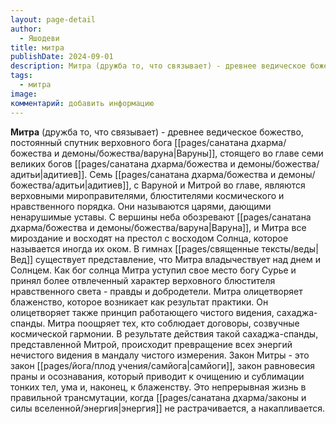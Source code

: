 ```yaml
---
layout: page-detail
author:
  - Яшодеви
title: митра
publishDate: 2024-09-01
description: Митра (дружба то, что связывает) - древнее ведическое божество, постоянный спутник верховного бога Варуны, стоящего во главе семи великих богов адитиев.
tags:
  - митра
image: 
комментарий: добавить информацию
---
```

**Митра** (дружба то, что связывает) - древнее ведическое божество, постоянный спутник верховного бога [[pages/санатана дхарма/божества и демоны/божества/варуна|Варуны]], стоящего во главе семи великих богов [[pages/санатана дхарма/божества и демоны/божества/адитьи|адитиев]]. Семь [[pages/санатана дхарма/божества и демоны/божества/адитьи|адитиев]], с Варуной и Митрой во главе, являются верховными мироправителями, блюстителями космического и нравственного порядка. Они называются царями, дающими ненарушимые уставы. С вершины неба обозревают [[pages/санатана дхарма/божества и демоны/божества/варуна|Варуна]], и Митра все мироздание и восходят на престол с восходом Солнца, которое называется иногда их оком. В гимнах [[pages/священные тексты/веды|Вед]] существует представление, что Митра владычествует над днем и Солнцем. Как бог солнца Митра уступил свое место богу Сурье и принял более отвлеченный характер верховного блюстителя нравственного света - правды и добродетели.
Митра олицетворяет блаженство, которое возникает как результат практики. Он олицетворяет также принцип работающего чистого видения, сахаджа-спанды. Митра поощряет тех, кто соблюдает договоры, созвучные космической гармонии. В результате действия такой сахаджа-спанды, представленной Митрой, происходит превращение всех энергий нечистого видения в мандалу чистого измерения. Закон Митры - это закон [[pages/йога/плод учения/самйога|самйоги]], закон равновесия праны и осознавания, который приводит к очищению и сублимации тонких тел, ума и, наконец, к блаженству. Это непрерывная жизнь в правильной трансмутации, когда [[pages/санатана дхарма/законы и силы вселенной/энергия|энергия]] не растрачивается, а накапливается.


